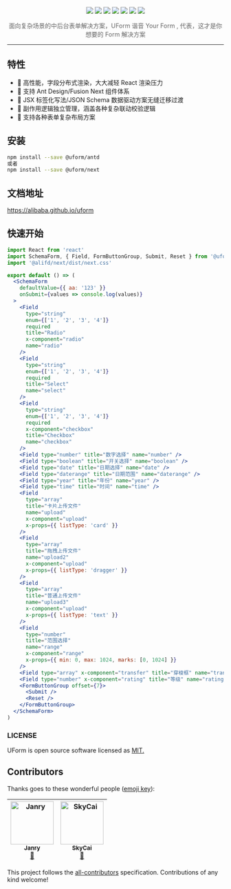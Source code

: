 <p align="center">
<img src="https://img.alicdn.com/tfs/TB1VsOcRbrpK1RjSZTEXXcWAVXa-1400-689.png">
<a href="https://www.npmjs.com/package/@uform/core"><img src="https://img.shields.io/npm/v/@uform/core.svg"></a>
<a href="https://www.npmjs.com/package/@uform/react"><img src="https://img.shields.io/npm/v/@uform/react.svg"></a>
<a href="https://www.npmjs.com/package/@uform/next"><img src="https://img.shields.io/npm/v/@uform/next.svg"></a>
<a href="https://www.npmjs.com/package/@uform/antd"><img src="https://img.shields.io/npm/v/@uform/antd.svg"></a>
<a href="https://travis-ci.com/alibaba/uform"><img src="https://travis-ci.com/alibaba/uform.svg?branch=master"></a>
<a href="https://standardjs.com"><img src="https://img.shields.io/badge/code_style-standard-brightgreen.svg"></a>
</p>

<p align="center" style="color:#666;margin-top:10px;">面向复杂场景的中后台表单解决方案，UForm 谐音 Your Form , 代表，这才是你想要的 Form 解决方案</p>

---

## 特性

- 🚀 高性能，字段分布式渲染，大大减轻 React 渲染压力
- 🧩 支持 Ant Design/Fusion Next 组件体系
- 🎨 JSX 标签化写法/JSON Schema 数据驱动方案无缝迁移过渡
- 🏅 副作用逻辑独立管理，涵盖各种复杂联动校验逻辑
- 🌯 支持各种表单复杂布局方案

## 安装

```bash
npm install --save @uform/antd
或者
npm install --save @uform/next
```



## 文档地址

https://alibaba.github.io/uform

## 快速开始

```jsx
import React from 'react'
import SchemaForm, { Field, FormButtonGroup, Submit, Reset } from '@uform/next'
import '@alifd/next/dist/next.css'

export default () => (
  <SchemaForm
    defaultValue={{ aa: '123' }}
    onSubmit={values => console.log(values)}
  >
    <Field
      type="string"
      enum={['1', '2', '3', '4']}
      required
      title="Radio"
      x-component="radio"
      name="radio"
    />
    <Field
      type="string"
      enum={['1', '2', '3', '4']}
      required
      title="Select"
      name="select"
    />
    <Field
      type="string"
      enum={['1', '2', '3', '4']}
      required
      x-component="checkbox"
      title="Checkbox"
      name="checkbox"
    />
    <Field type="number" title="数字选择" name="number" />
    <Field type="boolean" title="开关选择" name="boolean" />
    <Field type="date" title="日期选择" name="date" />
    <Field type="daterange" title="日期范围" name="daterange" />
    <Field type="year" title="年份" name="year" />
    <Field type="time" title="时间" name="time" />
    <Field
      type="array"
      title="卡片上传文件"
      name="upload"
      x-component="upload"
      x-props={{ listType: 'card' }}
    />
    <Field
      type="array"
      title="拖拽上传文件"
      name="upload2"
      x-component="upload"
      x-props={{ listType: 'dragger' }}
    />
    <Field
      type="array"
      title="普通上传文件"
      name="upload3"
      x-component="upload"
      x-props={{ listType: 'text' }}
    />
    <Field
      type="number"
      title="范围选择"
      name="range"
      x-component="range"
      x-props={{ min: 0, max: 1024, marks: [0, 1024] }}
    />
    <Field type="array" x-component="transfer" title="穿梭框" name="transfer" />
    <Field type="number" x-component="rating" title="等级" name="rating" />
    <FormButtonGroup offset={7}>
      <Submit />
      <Reset />
    </FormButtonGroup>
  </SchemaForm>
)
```

### LICENSE

UForm is open source software licensed as
[MIT.](https://github.com/alibaba/uform/blob/master/LICENSE.md)

## Contributors

Thanks goes to these wonderful people
([emoji key](https://allcontributors.org/docs/en/emoji-key)):

<!-- ALL-CONTRIBUTORS-LIST:START - Do not remove or modify this section -->
<!-- prettier-ignore -->
| [<img src="https://avatars0.githubusercontent.com/u/4060976?v=4" width="100px;" alt="Janry"/><br /><sub><b>Janry</b></sub>](https://github.com/janryWang)<br />[🎨](#design-janryWang "Design") | [<img src="https://avatars1.githubusercontent.com/u/3118988?v=4" width="100px;" alt="SkyCai"/><br /><sub><b>SkyCai</b></sub>](http://cnt1992.github.io)<br />[🎨](#design-cnt1992 "Design") |
| :---: | :---: |

<!-- ALL-CONTRIBUTORS-LIST:END -->

This project follows the
[all-contributors](https://github.com/all-contributors/all-contributors)
specification. Contributions of any kind welcome!
